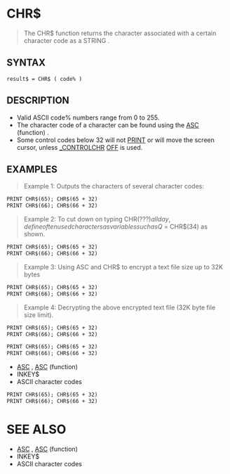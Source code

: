 # CHR$
> The CHR$ function returns the character associated with a certain character code as a STRING .

## SYNTAX
`result$ = CHR$ ( code% )`

## DESCRIPTION
* Valid ASCII code% numbers range from 0 to 255.
* The character code of a character can be found using the [ASC](ASC.md) (function) .
* Some control codes below 32 will not [PRINT](PRINT.md) or will move the screen cursor, unless [_CONTROLCHR](_CONTROLCHR.md) [OFF](OFF.md) is used.


## EXAMPLES
> Example 1: Outputs the characters of several character codes:

```vb
PRINT CHR$(65); CHR$(65 + 32)
PRINT CHR$(66); CHR$(66 + 32)
```

> Example 2: To cut down on typing CHR$(???) all day, define often used characters as variables such as Q$ = CHR$(34) as shown.

```vb
PRINT CHR$(65); CHR$(65 + 32)
PRINT CHR$(66); CHR$(66 + 32)
```

> Example 3: Using ASC and CHR$ to encrypt a text file size up to 32K bytes

```vb
PRINT CHR$(65); CHR$(65 + 32)
PRINT CHR$(66); CHR$(66 + 32)
```

> Example 4: Decrypting the above encrypted text file (32K byte file size limit).

```vb
PRINT CHR$(65); CHR$(65 + 32)
PRINT CHR$(66); CHR$(66 + 32)
```


```vb
PRINT CHR$(65); CHR$(65 + 32)
PRINT CHR$(66); CHR$(66 + 32)
```

* [ASC](ASC.md) , [ASC](ASC.md) (function)
* INKEY$
* ASCII character codes

```vb
PRINT CHR$(65); CHR$(65 + 32)
PRINT CHR$(66); CHR$(66 + 32)
```



# SEE ALSO
* [ASC](ASC.md) , [ASC](ASC.md) (function)
* INKEY$
* ASCII character codes

